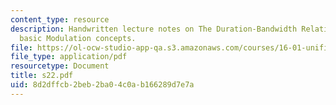 ```yaml
---
content_type: resource
description: Handwritten lecture notes on The Duration-Bandwidth Relations involving
  basic Modulation concepts.
file: https://ol-ocw-studio-app-qa.s3.amazonaws.com/courses/16-01-unified-engineering-i-ii-iii-iv-fall-2005-spring-2006/8d2dffcb2beb2ba04c0ab166289d7e7a_s22.pdf
file_type: application/pdf
resourcetype: Document
title: s22.pdf
uid: 8d2dffcb-2beb-2ba0-4c0a-b166289d7e7a
---
```

